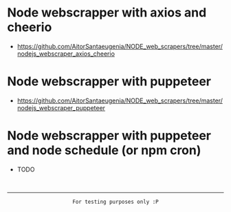 # Node webscrapper with axios and cheerio
- https://github.com/AitorSantaeugenia/NODE_web_scrapers/tree/master/nodejs_webscraper_axios_cheerio

# Node webscrapper with puppeteer
- https://github.com/AitorSantaeugenia/NODE_web_scrapers/tree/master/nodejs_webscraper_puppeteer

# Node webscrapper with puppeteer and node schedule (or npm cron)
- TODO

<br>
<hr> 

<div align="center">

```
For testing purposes only :P
```

</div>
